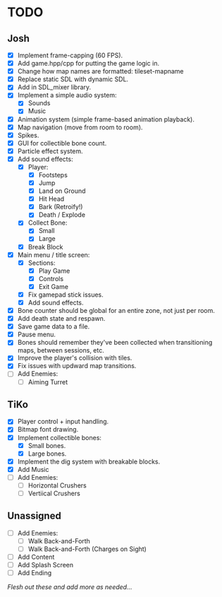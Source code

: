 # TODO

## Josh

* [x] Implement frame-capping (60 FPS).
* [x] Add game.hpp/cpp for putting the game logic in.
* [x] Change how map names are formatted: tileset-mapname
* [x] Replace static SDL with dynamic SDL.
* [x] Add in SDL_mixer library.
* [x] Implement a simple audio system:
  * [x] Sounds
  * [x] Music
* [x] Animation system (simple frame-based animation playback).
* [x] Map navigation (move from room to room).
* [x] Spikes.
* [x] GUI for collectible bone count.
* [x] Particle effect system.
* [x] Add sound effects:
  * [x] Player:
    * [x] Footsteps
    * [x] Jump
    * [x] Land on Ground
    * [x] Hit Head
    * [x] Bark (Retroify!)
    * [x] Death / Explode
  * [x] Collect Bone:
    * [x] Small
    * [x] Large
  * [x] Break Block
* [x] Main menu / title screen:
  * [x] Sections:
    * [x] Play Game
    * [x] Controls
    * [x] Exit Game
  * [x] Fix gamepad stick issues.
  * [x] Add sound effects.
* [x] Bone counter should be global for an entire zone, not just per room.
* [x] Add death state and respawn.
* [x] Save game data to a file.
* [x] Pause menu.
* [x] Bones should remember they've been collected when transitioning maps, between sessions, etc.
* [x] Improve the player's collision with tiles.
* [x] Fix issues with updward map transitions.
* [ ] Add Enemies:
  * [ ] Aiming Turret

## TiKo

* [x] Player control + input handling.
* [x] Bitmap font drawing.
* [x] Implement collectible bones:
  * [x] Small bones.
  * [x] Large bones.
* [x] Implement the dig system with breakable blocks.
* [x] Add Music
* [ ] Add Enemies:
  * [ ] Horizontal Crushers
  * [ ] Vertiical Crushers

## Unassigned

* [ ] Add Enemies:
  * [ ] Walk Back-and-Forth
  * [ ] Walk Back-and-Forth (Charges on Sight)
* [ ] Add Content
* [ ] Add Splash Screen
* [ ] Add Ending

*Flesh out these and add more as needed...*
